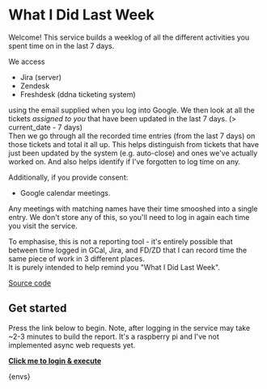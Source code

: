 # What I Did Last Week

Welcome! This service builds a weeklog of all the different activities you spent time on in the last 7 days.  


We access

* Jira (server)
* Zendesk
* Freshdesk (ddna ticketing system)

using the email supplied when you log into Google. We then look at all the tickets _assigned to you_ that have been updated in the last 7 days. (> current_date - 7 days)  
Then we go through all the recorded time entries (from the last 7 days) on those tickets and total it all up. This helps distinguish from tickets that have just been updated by the system (e.g. auto-close) and ones we've actually worked on. And also helps identify if I've forgotten to log time on any.

Additionally, if you provide consent:

* Google calendar meetings.

Any meetings with matching names have their time smooshed into a single entry.
We don't store any of this, so you'll need to log in again each time you visit the service.

To emphasise, this is not a reporting tool - it's entirely possible that between time logged in GCal, Jira, and FD/ZD that I can record time the same piece of work in 3 different places.  
It is purely intended to help remind you "What I Did Last Week". 

[Source code](https://github.com/ctri-the-third/what-i-did-last-week)


## Get started

Press the link below to begin.
Note, after logging in the service may take ~2-3 minutes to build the report. It's a raspberry pi and I've not implemented async web requests yet.

**[Click me to login & execute]({url})**

{envs}